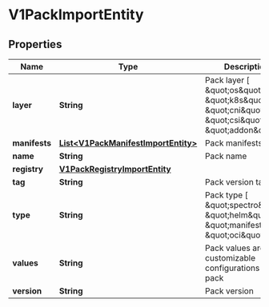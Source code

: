 # V1PackImportEntity

## Properties
Name | Type | Description | Notes
------------ | ------------- | ------------- | -------------
**layer** | **String** | Pack layer [ \&quot;os\&quot;, \&quot;k8s\&quot;, \&quot;cni\&quot;, \&quot;csi\&quot;, \&quot;addon\&quot; ] |  [optional]
**manifests** | [**List&lt;V1PackManifestImportEntity&gt;**](V1PackManifestImportEntity.md) | Pack manifests array |  [optional]
**name** | **String** | Pack name |  [optional]
**registry** | [**V1PackRegistryImportEntity**](V1PackRegistryImportEntity.md) |  |  [optional]
**tag** | **String** | Pack version tag |  [optional]
**type** | **String** | Pack type [ \&quot;spectro\&quot;, \&quot;helm\&quot;, \&quot;manifest\&quot;, \&quot;oci\&quot; ] |  [optional]
**values** | **String** | Pack values are the customizable configurations for the pack |  [optional]
**version** | **String** | Pack version |  [optional]
